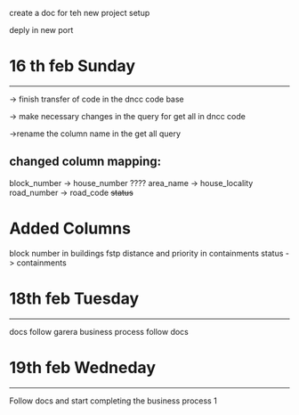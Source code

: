 create a doc for teh new project setup

deply in new port

# 16 th feb Sunday

---

-> finish transfer of code in the dncc code base

-> make necessary changes in the query for get all in dncc code

->rename the column name in the get all query

## changed column mapping:

block_number -> house_number ????
area_name -> house_locality
road_number -> road_code
~~status~~

# Added Columns

block number in buildings
fstp distance and priority in containments
status -> containments

# 18th feb Tuesday

---

docs follow garera business process follow docs

# 19th feb Wedneday

---

Follow docs and start completing the business process 1
